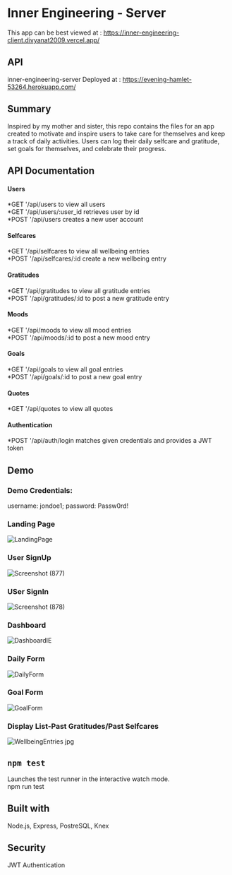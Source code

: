 # Inner Engineering - Server
This app can be best viewed at : https://inner-engineering-client.divyanat2009.vercel.app/

## API
inner-engineering-server
Deployed at : https://evening-hamlet-53264.herokuapp.com/

## Summary

Inspired by my mother and sister, this repo contains the files for an app created to motivate and inspire users to take care for themselves and keep a track of daily activities.
Users can log their daily selfcare and gratitude, set goals for themselves, and celebrate their progress.

## API Documentation
#### Users
*GET '/api/users to view all users<br/>
*GET '/api/users/:user_id retrieves user by id<br/>
*POST '/api/users creates a new user account<br/>
#### Selfcares
*GET '/api/selfcares to view all wellbeing entries<br/>
*POST '/api/selfcares/:id create a new wellbeing entry<br/>
#### Gratitudes
*GET '/api/gratitudes to view all gratitude entries<br/>
*POST '/api/gratitudes/:id to post a new gratitude entry<br/>
#### Moods
*GET '/api/moods to view all mood entries<br/>
*POST '/api/moods/:id to post a new mood entry<br/>
#### Goals
*GET '/api/goals to view all goal entries<br/>
*POST '/api/goals/:id to post a new goal entry<br/>
#### Quotes
*GET '/api/quotes to  view all quotes<br/>
#### Authentication
*POST '/api/auth/login matches given credentials and provides a JWT token

## Demo
### Demo Credentials:
username: jondoe1; password: Passw0rd!

### Landing Page
![LandingPage](https://user-images.githubusercontent.com/69719463/107443259-1dda1100-6afe-11eb-8a99-c741c3a176e1.png)
### User SignUp
![Screenshot (877)](https://user-images.githubusercontent.com/69719463/108766187-7061f700-751a-11eb-81b8-c30a7a7675c4.png)
### USer SignIn
![Screenshot (878)](https://user-images.githubusercontent.com/69719463/108766183-6f30ca00-751a-11eb-9e2c-dbfba6e12800.png)

### Dashboard
![DashboardIE](https://user-images.githubusercontent.com/69719463/107443257-1d417a80-6afe-11eb-9005-485abc3fff7b.png)

### Daily Form
![DailyForm](https://user-images.githubusercontent.com/69719463/107443261-1e72a780-6afe-11eb-85f8-567b637725de.png)

### Goal Form
![GoalForm](https://user-images.githubusercontent.com/69719463/107443251-1c104d80-6afe-11eb-9e36-e1b693ec6d40.png)

### Display List-Past Gratitudes/Past Selfcares
![WellbeingEntries jpg](https://user-images.githubusercontent.com/69719463/107443256-1ca8e400-6afe-11eb-9303-19686c8ad540.png)

## `npm test`
Launches the test runner in the interactive watch mode.\
npm run test

## Built with
Node.js, Express, PostreSQL, Knex

## Security
JWT Authentication
